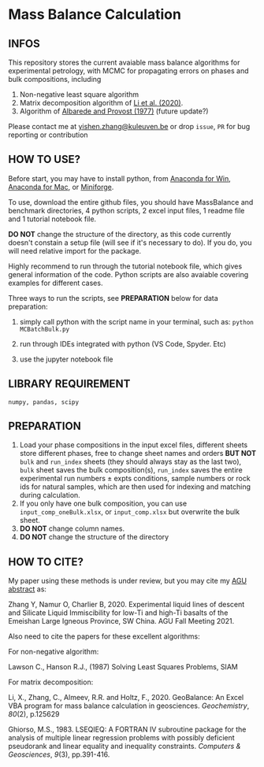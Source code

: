 # Mass Balance Calculation
## INFOS

This repository stores the current avaiable mass balance algorithms for experimental petrology, with MCMC for propagating errors on phases and bulk compositions, including 

1) Non-negative least square algorithm
2) Matrix decomposition algorithm of [Li et al. (2020)](https://www.sciencedirect.com/science/article/pii/S0009281920300301?casa_token=frTdwy-tVF8AAAAA:z0pcHfcNB3LP4bGdEwWsgbzbauDBsoTKbbit5SnIiEH9htp6Y4zgRZjQttzSVGA34ZXiM-Sne45I). 
3) Algorithm of [Albarede and Provost (1977)](https://www.sciencedirect.com/science/article/pii/0098300477900073) (future update?)

Please contact me at yishen.zhang@kuleuven.be or drop `issue`,  `PR` for bug reporting or contribution

## HOW TO USE?

Before start, you may have to install python, from [Anaconda for Win](https://docs.anaconda.com/anaconda/install/windows/), [Anaconda for Mac](https://docs.anaconda.com/anaconda/install/mac-os/), or [Miniforge](https://github.com/conda-forge/miniforge).

To use, download the entire github files, you should have MassBalance and benchmark directories, 4 python scripts, 2 excel input files, 1 readme file and 1 tutorial notebook file.

**DO NOT** change the structure of the directory, as this code currently doesn't constain a setup file (will see if it's necessary to do). If you do, you will need relative import for the package.

Highly recommend to run through the tutorial notebook file, which gives general information of the code. Python scripts are also avaiable covering examples for different cases.

Three ways to run the scripts, see **PREPARATION** below for data preparation:

1) simply call python with the script name in your terminal, such as: ``python MCBatchBulk.py``

2) run through IDEs integrated with python (VS Code, Spyder. Etc)

3) use the jupyter notebook file


## LIBRARY REQUIREMENT

``numpy, pandas, scipy``

## PREPARATION

1. Load your phase compositions in the input excel files, different sheets store different phases, free to change sheet names and orders **BUT NOT** `bulk` and `run_index` sheets (they should always stay as the last two), `bulk` sheet saves the bulk composition(s), `run_index` saves the entire experimental run numbers ± expts conditions, sample numbers or rock ids for natural samples, which are then used for indexing and matching during calculation. 
2. If you only have one bulk composition, you can use `input_comp_oneBulk.xlsx`, or `input_comp.xlsx` but overwrite the bulk sheet.
3. **DO NOT** change column names.
4. **DO NOT** change the structure of the directory

## HOW TO CITE?

My paper using these methods is under review, but you may cite my [AGU abstract](https://ui.adsabs.harvard.edu/abs/2021AGUFM.V25C0119Z/abstract) as:

Zhang Y, Namur O, Charlier B, 2020. Experimental liquid lines of descent and Silicate Liquid Immiscibility for low-Ti and high-Ti basalts of the Emeishan Large Igneous Province, SW China. AGU Fall Meeting 2021.

Also need to cite the papers for these excellent algorithms:

For non-negative algorithm:

Lawson C., Hanson R.J., (1987) Solving Least Squares Problems, SIAM

For matrix decomposition:

Li, X., Zhang, C., Almeev, R.R. and Holtz, F., 2020. GeoBalance: An Excel VBA program for mass balance calculation in geosciences. *Geochemistry*, *80*(2), p.125629

Ghiorso, M.S., 1983. LSEQIEQ: A FORTRAN IV subroutine package for the analysis of multiple linear regression problems with possibly deficient pseudorank and linear equality and inequality constraints. *Computers & Geosciences*, *9*(3), pp.391-416.

